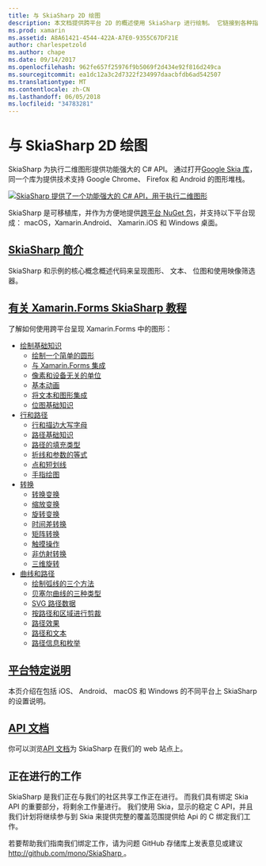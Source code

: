```yaml
---
title: 与 SkiaSharp 2D 绘图
description: 本文档提供跨平台 2D 的概述使用 SkiaSharp 进行绘制。 它链接到各种指南描述 SkiaSharp 和其各种 Api。
ms.prod: xamarin
ms.assetid: A8A61421-4544-422A-A7E0-9355C67DF21E
author: charlespetzold
ms.author: chape
ms.date: 09/14/2017
ms.openlocfilehash: 962fe657f25976f9b5069f2d434e92f816d249ca
ms.sourcegitcommit: ea1dc12a3c2d7322f234997daacbfdb6ad542507
ms.translationtype: MT
ms.contentlocale: zh-CN
ms.lasthandoff: 06/05/2018
ms.locfileid: "34783281"
---
```

# <a name="2d-drawing-with-skiasharp"></a>与 SkiaSharp 2D 绘图

SkiaSharp 为执行二维图形提供功能强大的 C# API。 通过打开[Google Skia 库](http://skia.org)，同一个库为提供技术支持 Google Chrome、 Firefox 和 Android 的图形堆栈。

[![](images/ide-sml.png "SkiaSharp 提供了一个功能强大的 C# API，用于执行二维图形")](images/ide.png#lightbox)

SkiaSharp 是可移植库，并作为方便地提供[跨平台 NuGet 包](https://www.nuget.org/packages/SkiaSharp)，并支持以下平台现成： macOS，Xamarin.Android、 Xamarin.iOS 和 Windows 桌面。

## <a name="introduction-to-skiasharpgraphics-gamesskiasharpintroductionmd"></a>[SkiaSharp 简介](~/graphics-games/skiasharp/introduction.md)

SkiaSharp 和示例的核心概念概述代码来呈现图形、 文本、 位图和使用映像筛选器。

## <a name="skiasharp-tutorials-for-xamarinformsxamarin-formsuser-interfacegraphicsskiasharpindexmd"></a>[有关 Xamarin.Forms SkiaSharp 教程](~/xamarin-forms/user-interface/graphics/skiasharp/index.md)

了解如何使用跨平台呈现 Xamarin.Forms 中的图形：

- [绘制基础知识](~/xamarin-forms/user-interface/graphics/skiasharp/basics/index.md)
  * [绘制一个简单的圆形](~/xamarin-forms/user-interface/graphics/skiasharp/basics/circle.md)
  * [与 Xamarin.Forms 集成](~/xamarin-forms/user-interface/graphics/skiasharp/basics/integration.md)
  * [像素和设备无关的单位](~/xamarin-forms/user-interface/graphics/skiasharp/basics/pixels.md)
  * [基本动画](~/xamarin-forms/user-interface/graphics/skiasharp/basics/animation.md)
  * [将文本和图形集成](~/xamarin-forms/user-interface/graphics/skiasharp/basics/text.md)
  * [位图基础知识](~/xamarin-forms/user-interface/graphics/skiasharp/basics/bitmaps.md)
- [行和路径](~/xamarin-forms/user-interface/graphics/skiasharp/paths/index.md)
  * [行和描边大写字母](~/xamarin-forms/user-interface/graphics/skiasharp/paths/lines.md)
  * [路径基础知识](~/xamarin-forms/user-interface/graphics/skiasharp/paths/paths.md)
  * [路径的填充类型](~/xamarin-forms/user-interface/graphics/skiasharp/paths/fill-types.md)
  * [折线和参数的等式](~/xamarin-forms/user-interface/graphics/skiasharp/paths/polylines.md)
  * [点和短划线](~/xamarin-forms/user-interface/graphics/skiasharp/paths/dots.md)
  * [手指绘图](~/xamarin-forms/user-interface/graphics/skiasharp/paths/finger-paint.md)
- [转换](~/xamarin-forms/user-interface/graphics/skiasharp/transforms/index.md)
  * [转换变换](~/xamarin-forms/user-interface/graphics/skiasharp/transforms/translate.md)
  * [缩放变换](~/xamarin-forms/user-interface/graphics/skiasharp/transforms/scale.md)
  * [旋转变换](~/xamarin-forms/user-interface/graphics/skiasharp/transforms/rotate.md)
  * [时间差转换](~/xamarin-forms/user-interface/graphics/skiasharp/transforms/skew.md)
  * [矩阵转换](~/xamarin-forms/user-interface/graphics/skiasharp/transforms/matrix.md)
  * [触摸操作](~/xamarin-forms/user-interface/graphics/skiasharp/transforms/touch.md)
  * [非仿射转换](~/xamarin-forms/user-interface/graphics/skiasharp/transforms/non-affine.md)
  * [三维旋转](~/xamarin-forms/user-interface/graphics/skiasharp/transforms/3d-rotation.md)
- [曲线和路径](~/xamarin-forms/user-interface/graphics/skiasharp/curves/index.md)
  * [绘制弧线的三个方法](~/xamarin-forms/user-interface/graphics/skiasharp/curves/arcs.md)
  * [贝塞尔曲线的三种类型](~/xamarin-forms/user-interface/graphics/skiasharp/curves/beziers.md)
  * [SVG 路径数据](~/xamarin-forms/user-interface/graphics/skiasharp/curves/path-data.md)
  * [按路径和区域进行剪裁](~/xamarin-forms/user-interface/graphics/skiasharp/curves/clipping.md)
  * [路径效果](~/xamarin-forms/user-interface/graphics/skiasharp/curves/effects.md)
  * [路径和文本](~/xamarin-forms/user-interface/graphics/skiasharp/curves/text-paths.md)
  * [路径信息和枚举](~/xamarin-forms/user-interface/graphics/skiasharp/curves/information.md)

## <a name="platform-specific-notesgraphics-gamesskiasharpplatformmd"></a>[平台特定说明](~/graphics-games/skiasharp/platform.md)

本页介绍在包括 iOS、 Android、 macOS 和 Windows 的不同平台上 SkiaSharp 的设置说明。

## <a name="api-documentationhttpsdeveloperxamarincomapinamespaceskiasharp"></a>[API 文档](https://developer.xamarin.com/api/namespace/SkiaSharp/)

你可以浏览[API 文档](https://developer.xamarin.com/api/namespace/SkiaSharp/)为 SkiaSharp 在我们的 web 站点上。

## <a name="work-in-progress"></a>正在进行的工作

SkiaSharp 是我们正在与我们的社区共享工作正在进行。 而我们具有绑定 Skia API 的重要部分，将剩余工作量进行。 我们使用 Skia，显示的稳定 C API，并且我们计划将继续参与到 Skia 来提供完整的覆盖范围提供给 Api 的 C 绑定我们工作。

若要帮助我们指南我们绑定工作，请为问题 GitHub 存储库上发表意见或建议[ http://github.com/mono/SkiaSharp ](http://github.com/mono/SkiaSharp)。
